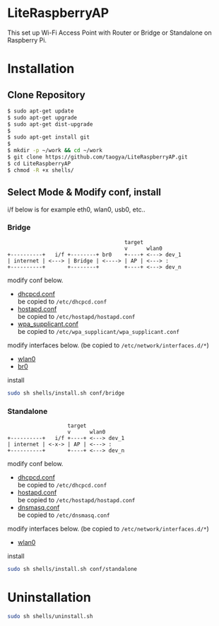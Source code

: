 # LiteRaspberryAP
This set up Wi-Fi Access Point with Router or Bridge or Standalone on Raspberry Pi.

# Installation
## Clone Repository
```sh
$ sudo apt-get update
$ sudo apt-get upgrade
$ sudo apt-get dist-upgrade
$ 
$ sudo apt-get install git
$ 
$ mkdir -p ~/work && cd ~/work
$ git clone https://github.com/taogya/LiteRaspberryAP.git
$ cd LiteRaspberryAP
$ chmod -R +x shells/
```

## Select Mode & Modify conf, install
i/f below is for example eth0, wlan0, usb0, etc..
### Bridge
```
                                     target
                                     v      wlan0
+----------+   i/f +--------+ br0    +----+ <---> dev_1
| internet | <---> | Bridge | <----> | AP | <---> :
+----------+       +--------+        +----+ <---> dev_n
```
modify conf below.
  - [dhcpcd.conf](conf/bridge/dhcpcd.conf)  
    be copied to `/etc/dhcpcd.conf`
  - [hostapd.conf](conf/bridge/hostapd.conf)  
    be copied to `/etc/hostapd/hostapd.conf`
  - [wpa_supplicant.conf](conf/bridge/wpa_supplicant.conf)  
    be copied to `/etc/wpa_supplicant/wpa_supplicant.conf`

modify interfaces below. (be copied to `/etc/network/interfaces.d/*`)
  - [wlan0](conf/bridge/interfaces/wlan0)
  - [br0](conf/bridge/interfaces/br0)

install
```sh
sudo sh shells/install.sh conf/bridge
```

### Standalone
```
                   target
                   v      wlan0
+----------+   i/f +----+ <---> dev_1
| internet | <-x-> | AP | <---> :
+----------+       +----+ <---> dev_n
```
modify conf below.
  - [dhcpcd.conf](conf/standalone/dhcpcd.conf)  
    be copied to `/etc/dhcpcd.conf`
  - [hostapd.conf](conf/standalone/hostapd.conf)  
    be copied to `/etc/hostapd/hostapd.conf`
  - [dnsmasq.conf](conf/standalone/dnsmasq.conf)  
    be copied to `/etc/dnsmasq.conf`

modify interfaces below. (be copied to `/etc/network/interfaces.d/*`)
  - [wlan0](conf/standalone/interfaces/wlan0)

install
```sh
sudo sh shells/install.sh conf/standalone
```

# Uninstallation
```sh
sudo sh shells/uninstall.sh
```
